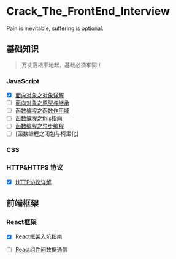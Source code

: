 # Crack_The_FrontEnd_Interview
Pain is inevitable, suffering is optional.

## 基础知识
> 万丈高楼平地起，基础必须牢固！

### JavaScript
* [x] [面向对象之对象详解](./Javascript/面向对象之对象详解.md)
* [ ] [面向对象之原型与继承](./Javascript/面向对象之原型与继承.md)
* [ ] [函数编程之函数作用域](./Javascript/函数编程之函数作用域.md)
* [ ] [函数编程之this指向](./Javascript/函数编程之this指向.md)
* [ ] [函数编程之异步编程](./Javascript/函数编程之异步编程.md)
* [ ] [函数编程之闭包与柯里化]

### CSS

### HTTP&HTTPS 协议
* [x] [HTTP协议详解](./Protocol/HTTP协议.md)

## 前端框架
### React框架
* [x] [React框架入坑指南](./React/React框架入坑指南.md)
* [ ] [React组件间数据通信](./React/React组件间数据通信.md)


